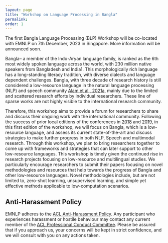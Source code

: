 ```yaml
---
layout: page
title: "Workshop on Language Processing in Bangla"
permalink:
order: 1
---
```


<!--## Welcome!-->
The first Bangla Language Processing (BLP) Workshop will be co-located with EMNLP on 7th December, 2023 in Singapore. More information will be announced soon.


<!--
## News
- May 12 First call for paper!
- May 12 Website is up!
<br>
<br>
<br>
<br>
<br>
<br>

<!--## About BLP -- 2023-->
<!---->
Bangla– a member of the Indo-Aryan language family, is ranked as the 6th most widely spoken language across the world, with 230 million native speakers from Bangladesh and India1. This morphologically rich language has a long-standing literacy tradition, with diverse dialects and language dependent challenges. Bangla, with three decade of research history is still considered a low-resource language in the natural language processing (NLP) and speech community [Alam et al., 2021a](https://arxiv.org/pdf/2107.03844.pdf), mainly due to the limited and scattered research efforts by individual researchers. These line of sparse works are not highly visible to the international research community.

Therefore, this workshop aims to provide a forum for researchers to share and discuss their ongoing work with the international community. Following the success of prior local editions of the conferences in <a href="https://ieeexplore.ieee.org/xpl/conhome/8537873/proceeding" target="_blank">2018</a> and <a href="https://ieeexplore.ieee.org/xpl/conhome/9081812/proceeding" target="_blank">2019</a>, in this first edition of the workshop, we will focus on Bangla, which is a low-resource language, and assess its current state-of-the-art and discuss strategies to make further progress in both NLP, Speech and multimodal research. Through this workshop, we plan to bring researchers together to come up with frameworks and strategies that can later support to other low-resource languages. This workshop is timely given the continued rise in research projects focusing on low-resource and multilingual studies. We particularly encourage researchers to submit their papers focusing on novel methodologies and resources that help towards the progress of Bangla and other low-resource languages. Novel methodologies include, but are not limited to, zero-shot learning, unsupervised learning, and simple yet effective methods applicable to low-computation scenarios.



<!-- ## References
* Firoj Alam, Arid Hasan, Tanvirul Alam, Akib Khan, Janntatul Tajrin, Naira Khan, and Shammur Absar Chowdhury. 2021a. [A review of bangla natural language processing tasks and the utility of transformer models](https://arxiv.org/pdf/2107.03844.pdf). arXiv preprint arXiv:2107.03844. -->

## Anti-Harassment Policy
EMNLP adheres to the [ACL Anti-Harassment Policy](https://www.aclweb.org/adminwiki/index.php?title=Anti-Harassment_Policy). Any participant who experiences harassment or hostile behaviour may contact any current member of the [ACL Professional Conduct Committee](https://www.aclweb.org/adminwiki/index.php/Professional_Conduct_Committee). Please be assured that if you approach us, your concerns will be kept in strict confidence, and we will consult with you on any actions taken.

